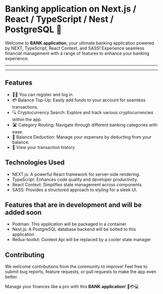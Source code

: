 # Banking application on Next.js / React / TypeScript / Nest / PostgreSQL 🏦

Welcome to **BANK application**, your ultimate banking application powered by NEXT, TypeScript, React Context, and SASS! Experience seamless financial management with a range of features to enhance your banking experience.

---

[](https://github.com/user-attachments/assets/7a546127-9951-4086-a607-71272a861e2f)

---

## Features
- 👨‍💻 You can register and log in 
- 💳 Balance Top-Up: Easily add funds to your account for seamless transactions.
- 🔍 Cryptocurrency Search: Explore and track various cryptocurrencies within the app.
- 🛣️ Category Routing: Navigate through different banking categories with ease.
- 💸 Balance Deduction: Manage your expenses by deducting from your balance.
- 🛒 View your transaction history
## Technologies Used

- NEXT.js: A powerful React framework for server-side rendering.
- TypeScript: Enhances code quality and developer productivity.
- React Context: Simplifies state management across components.
- SASS: Provides a structured approach to styling for a sleek UI.
  
## Features that are in development and will be added soon
- Podman: This application will be packaged in a container
- Nest.js: A PostgreSQL database backend will be bolted to this application
- Redux-toolkit: Context Api will be replaced by a cooler state manager

## Contributing

We welcome contributions from the community to improve! Feel free to submit bug reports, feature requests, or pull requests to make the app even better.

Manage your finances like a pro with this **BANK application**! 🚀💳💻

